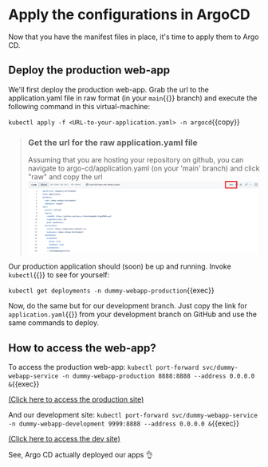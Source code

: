 # Apply the configurations in ArgoCD
Now that you have the manifest files in place, it's time to apply them to Argo CD.

## Deploy the production web-app
We'll first deploy the production web-app. Grab the url to the application.yaml file in raw format (in your `main`{{}} branch) and execute the following command in this virtual-machine:

`kubectl apply -f <URL-to-your-application.yaml> -n argocd`{{copy}}

> ### Get the url for the raw application.yaml file
>Assuming that you are hosting your repository on github, you can navigate to argo-cd/application.yaml (on your 'main' branch) and click "raw" and copy the url
><img src="./gitRawLink.png" style="width: 700px">

Our production application should (soon) be up and running. Invoke `kubectl`{{}} to see for yourself:

`kubectl get deployments -n dummy-webapp-production`{{exec}}

Now, do the same but for our development branch. Just copy the link for `application.yaml`{{}} from your development branch on GitHub and use the same commands to deploy.

## How to access the web-app?
To access the production web-app:
`kubectl port-forward svc/dummy-webapp-service -n dummy-webapp-production 8888:8888 --address 0.0.0.0 &`{{exec}}

[(Click here to access the production site)]({{TRAFFIC_HOST1_8888}})

And our development site:
`kubectl port-forward svc/dummy-webapp-service -n dummy-webapp-development 9999:8888 --address 0.0.0.0 &`{{exec}}

[(Click here to access the dev site)]({{TRAFFIC_HOST1_9999}})

See, Argo CD actually deployed our apps 👌